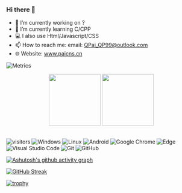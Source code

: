 ### Hi there 👋

<!--
**QPaiQP/QPaiQP** is a ✨ _special_ ✨ repository because its `README.md` (this file) appears on your GitHub profile.

Here are some ideas to get you started:

- 🔭 I’m currently working on ...
- 🌱 I’m currently learning ...
- 👯 I’m looking to collaborate on ...
- 🤔 I’m looking for help with ...
- 💬 Ask me about ...
- 📫 How to reach me: ...
- 😄 Pronouns: ...
- ⚡ Fun fact: ...
-->

- 🔭 I’m currently working on ?
- 🌱 I’m currently learning C/CPP
- 💻 I also use Html/Javascript/CSS
- 📫 How to reach me: email: QPai_QP99@outlook.com
- 🌐 Website: www.paicns.cn

<!-- 统计信息 -->

![Metrics](https://metrics.lecoq.io/qpaiqp?template=classic&config.timezone=Etc%2FGMT-8)

<!-- 统计图表 -->

<div align="center">
  <img height="137px" src="https://github-readme-stats.vercel.app/api?username=QPaiQP" />
  <img height="137px" src="https://github-readme-stats.vercel.app/api/top-langs/?username=QPaiQP" />
</div>
<br>

<!-- 小徽标 -->

![visitors](https://visitor-badge.glitch.me/badge?page_id=QPaiQP&left_color=green&right_color=red)
![Windows](https://img.shields.io/badge/Windows-0078D6?style=flat-square&logo=windows&logoColor=white)
![Linux](https://img.shields.io/badge/Linux-FCC624?style=style=flat-square&logo=linux&logoColor=black)
![Android](https://img.shields.io/badge/Android-3DDC84?style=flat-square&logo=android&logoColor=white)
![Google Chrome](https://img.shields.io/badge/Chrome-4285F4?style=flat-square&logo=GoogleChrome&logoColor=white)
![Edge](https://img.shields.io/badge/Edge-0078D7?style=flat-square&logo=Microsoft-edge&logoColor=white)
![Visual Studio Code](https://img.shields.io/badge/-Visual%20Studio%20Code-007ACC?style=flat-square&logo=Visual%20Studio%20Code&logoColor=fff)
![Git](https://img.shields.io/badge/-Git-FCC624?style=flat-square&logo=git)
![GitHub](https://img.shields.io/badge/-GitHub-pink?style=flat-square&logo=github)

<!-- 编写统计 -->

[![Ashutosh's github activity graph](https://activity-graph.herokuapp.com/graph?username=QPaiQP&theme=github)](https://github.com/ashutosh00710/github-readme-activity-graph)

<!-- 连续编写统计 -->

[![GitHub Streak](https://streak-stats.demolab.com/?user=QPaiQP)](https://git.io/streak-stats)

<!-- 奖杯统计 -->

[![trophy](https://github-profile-trophy.vercel.app/?username=QPaiQP)](https://github.com/ryo-ma/github-profile-trophy)
